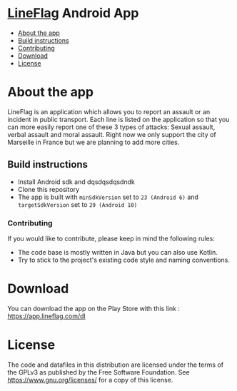 # [LineFlag](https://lineflag.com) Android App

* [About the app](#about-the-app)
* [Build instructions](#build-instructions)
* [Contributing](#Contributing)
* [Download](#Download)
* [License](#license)

# About the app

LineFlag is an application which allows you to report an assault or an incident in public transport. Each line is listed on the application so that you can more easily report one of these 3 types of attacks:
Sexual assault, verbal assault and moral assault. Right now we only support the city of Marseille in France but we are planning to add more cities.

## Build instructions

- Install Android sdk and  dqsdqsdqsdndk 
- Clone this repository
- The app is built with ``minSdkVersion`` set to ``23 (Android 6)`` and ``targetSdkVersion`` set to ``29 (Android 10)``

### Contributing

If you would like to contribute, please keep in mind the following rules: 

- The code base is mostly written in Java but you can also use Kotlin.
- Try to stick to the project's existing code style and naming conventions.



 # Download
 
 You can download the app on the Play Store with this link : https://app.lineflag.com/dl
 
 # License 
The code and datafiles in this distribution are licensed under the terms of the GPLv3 as published by the Free Software Foundation. 
See https://www.gnu.org/licenses/ for a copy of this license.
